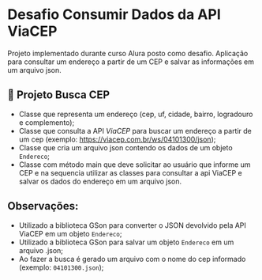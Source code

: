 # Desafio Consumir Dados da API ViaCEP


Projeto implementado durante curso Alura posto como desafio. Aplicação para consultar um endereço a partir de um CEP e salvar as informações em um arquivo json.


## 🔨 Projeto Busca CEP

- Classe que representa um endereço (cep, uf, cidade, bairro, logradouro e complemento);
- Classe que consulta a API *ViaCEP* para buscar um endereço a partir de um cep (exemplo: https://viacep.com.br/ws/04101300/json);
- Classe que cria um arquivo json contendo os dados de um objeto `Endereco`;
- Classe com método main que deve solicitar ao usuário que informe um CEP e na sequencia utilizar as classes para consultar a api ViaCEP e salvar os dados do endereço em um arquivo json.

## Observações:
- Utilizado a biblioteca GSon para converter o JSON devolvido pela API ViaCEP em um objeto `Endereco`;
- Utilizado a biblioteca GSon para salvar um objeto `Endereco` em um arquivo .json;
- Ao fazer a busca é gerado um arquivo com o nome do cep informado (exemplo: `04101300.json`);